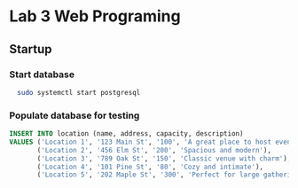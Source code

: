 # Lab 3 Web Programing 

## Startup 

### Start database 

```bash
  sudo systemctl start postgresql
```

### Populate database for testing

```sql
INSERT INTO location (name, address, capacity, description)
VALUES ('Location 1', '123 Main St', '100', 'A great place to host events'),
       ('Location 2', '456 Elm St', '200', 'Spacious and modern'),
       ('Location 3', '789 Oak St', '150', 'Classic venue with charm'),
       ('Location 4', '101 Pine St', '80', 'Cozy and intimate'),
       ('Location 5', '202 Maple St', '300', 'Perfect for large gatherings');
```